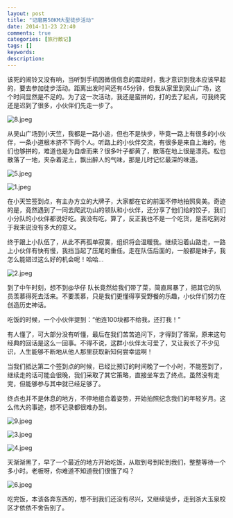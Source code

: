 ```yaml
---
layout: post
title: "记磨房50KM大型徒步活动"
date: 2014-11-23 22:40
comments: true
categories: [旅行散记]
tags: []
keywords: 
description: 
---
```

该死的闹铃又没有响，当听到手机因微信信息的震动时，我才意识到我本应该早起的，要去参加徒步活动。距离出发时间还有45分钟，但我从家里到吴山广场，这个时间显然是不足的。为了这一次活动，我还是蛮拼的，打的去了起点，可我终究还是迟到了很多，小伙伴们先走一步了。

![8.jpeg](http://upload-images.jianshu.io/upload_images/15016-e994c18802842f16.jpeg)

从吴山广场到小天竺，我都是一路小追，但也不是快步，毕竟一路上有很多的小伙伴，一条小道根本挤不下两个人。听路上的小伙伴交流，有很多是来自上海的，他们也够拼的，难道也是为自虐而来？很多叶子都黄了，散落在地上很是漂亮。松也散落了一地，夹杂着泥土，飘出醉人的气味，那是儿时记忆最深的味道。

<!--more-->

![5.jpeg](http://upload-images.jianshu.io/upload_images/15016-57f5221ddfe99af8.jpeg)

![1.jpeg](http://upload-images.jianshu.io/upload_images/15016-8b80451dce024be9.jpeg)

在小天竺签到点，有主办方立的大牌子，大家都在它的前面不停地拍照臭美。奇迹的是，竟然遇到了一同去爬武功山的领队和小伙伴，还分享了他们给的饺子，我们小分队的小伙伴都说好吃。我没有吃，算了，反正我也不是一个吃货，是否吃到对于我来说没有多大的意义。

终于跟上小队伍了，从此不再孤单寂寞，组织将会温暖我。继续沿着山路走，一路上小伙伴有快有慢，我挡当起了压尾的重任。走在队伍后面的，一般都是妹子，我怎么能错过这么好的机会呢！哈哈...

![2.jpeg](http://upload-images.jianshu.io/upload_images/15016-8b121e8ce2cecc25.jpeg)

到了中午时刻，想不到@华仔 队长竟然给我们带了菜，简直屌暴了，把其它的队员羡慕得死去活来。不要羡慕，只是我们更懂得享受野餐的乐趣，小伙伴们努力在创造历史神话。

吃饭的时候，一个小伙伴提到：“他连100块都不给我，还打我！”

有人懂了，可大部分没有听懂，最后在我们苦苦追问下，才得到了答案，原来这句经典的回话是这么一回事。不得不说，这群小伙伴太可爱了，又让我长了不少见识，人生能够不断地从他人那里获取新知何尝幸运啊！

当我们抵达第二个签到点的时候，已经比预订的时间晚了一个小时，不能签到了，继续走的话可能会很晚，我们采取了其它策略，直接坐车去了终点。虽然没有走完，但能够参与其中就已经足够了。

终点也并不是休息的地方，不停地组合着姿势，开始拍照纪念我们的年轻岁月。这么伟大的事迹，想不记录都很难办到。

![9.jpeg](http://upload-images.jianshu.io/upload_images/15016-afb59da1b7e7dc12.jpeg)

![3.jpeg](http://upload-images.jianshu.io/upload_images/15016-bda99921c2f96cff.jpeg)

![4.jpeg](http://upload-images.jianshu.io/upload_images/15016-dcace5571299e848.jpeg)

天渐渐黑了，早了一个最近的地方开始吃饭，从取到号到轮到我们，整整等待一个多小时。老板呀，你难道不知道我们很饿了吗？

![6.jpeg](http://upload-images.jianshu.io/upload_images/15016-96fe72899a3494d1.jpeg)

吃完饭，本该各奔东西的，想不到我们还没有尽兴，又继续徒步，走到浙大玉泉校区才依依不舍告别了。
